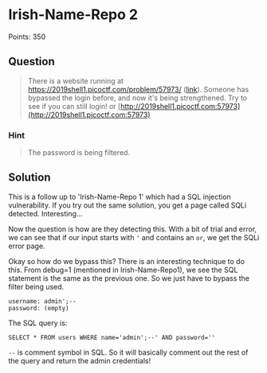 # Irish-Name-Repo 2

Points: 350

## Question

> There is a website running at https://2019shell1.picoctf.com/problem/57973/ ([link](https://2019shell1.picoctf.com/problem/57973/)). Someone has bypassed the login before, and now it's being strengthened. Try to see if you can still login! or [http://2019shell1.picoctf.com:57973](http://2019shell1.picoctf.com:57973)

### Hint

> The password is being filtered.

## Solution

This is a follow up to 'Irish-Name-Repo 1' which had a SQL injection vulnerability. If you try out the same solution, you get a page called SQLi detected. Interesting...

Now the question is how are they detecting this. With a bit of trial and error, we can see that if our input starts with `'` and contains an `or`, we get the SQLi error page. 

Okay so how do we bypass this? There is an interesting technique to do this. From debug=1 (mentioned in Irish-Name-Repo1), we see the SQL statement is the same as the previous one. So we just have to bypass the filter being used.

```
username: admin';--
password: (empty)
```

The SQL query is:
```mysql
SELECT * FROM users WHERE name='admin';--' AND password=''
```

`--` is comment symbol in SQL. So it will basically comment out the rest of the query and return the admin credentials!
